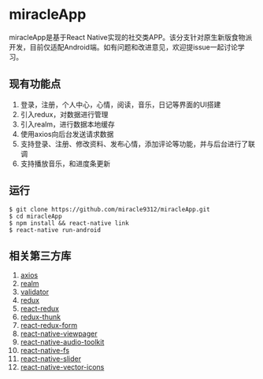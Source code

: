 # miracleApp
miracleApp是基于React Native实现的社交类APP。该分支针对原生新版食物派开发，目前仅适配Android端。如有问题和改进意见，欢迎提issue一起讨论学习。

## 现有功能点
1. 登录，注册，个人中心，心情，阅读，音乐，日记等界面的UI搭建
2. 引入redux，对数据进行管理
3. 引入realm，进行数据本地缓存
4. 使用axios向后台发送请求数据
5. 支持登录、注册、修改资料、发布心情，添加评论等功能，并与后台进行了联调
6. 支持播放音乐，和进度条更新

## 运行

```
$ git clone https://github.com/miracle9312/miracleApp.git
$ cd miracleApp
$ npm install && react-native link
$ react-native run-android
```

## 相关第三方库

1. [axios](https://github.com/mzabriskie/axios)
2. [realm](https://realm.io/cn/)
3. [validator](https://www.npmjs.com/package/validator)
4. [redux](https://github.com/reactjs/redux)
5. [react-redux](https://github.com/reactjs/react-redux)
6. [redux-thunk](https://github.com/gaearon/redux-thunk)
7. [react-redux-form](https://github.com/davidkpiano/react-redux-formk)
8. [react-native-viewpager](https://github.com/race604/react-native-viewpager)
9. [react-native-audio-toolkit](https://github.com/futurice/react-native-audio-toolkit)
10. [react-native-fs](https://github.com/johanneslumpe/react-native-fs)
11. [react-native-slider](https://github.com/jeanregisser/react-native-slider)
12. [react-native-vector-icons](https://github.com/oblador/react-native-vector-icons)


